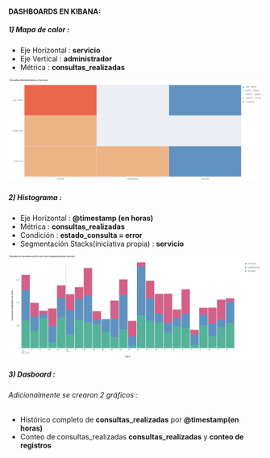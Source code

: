 #### DASHBOARDS EN KIBANA:

##### 1) Mapa de calor :
 - Eje Horizontal : **servicio**
 - Eje Vertical : **administrador**
 - Métrica : **consultas_realizadas**

![mapa de calor](https://github.com/cell-framework-project/sps-elastic-search-exam/blob/master/img/chart_1.png)

##### 2) Histograma :
 - Eje Horizontal : **@timestamp (en horas)**
 - Métrica : **consultas_realizadas**
 - Condición : **estado_consulta = error**
 - Segmentación Stacks(iniciativa propia) : **servicio**

![historgrama](https://github.com/cell-framework-project/sps-elastic-search-exam/blob/master/img/chart_2.png)

##### 3) Dasboard :
###### Adicionalmente se crearon 2 gráficos :

- Histórico completo de **consultas_realizadas** por **@timestamp(en horas)**
- Conteo de consultas_realizadas **consultas_realizadas** y **conteo de registros**

